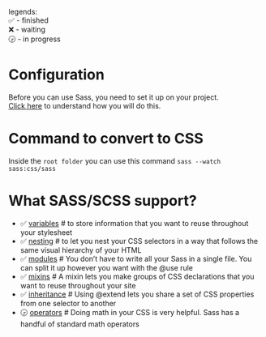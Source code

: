 legends:  
✅ - finished  
❌ - waiting  
🕞 - in progress  

# Configuration
Before you can use Sass, you need to set it up on your project.  
[Click here](https://sass-lang.com/guide/) to understand how you will do this.

# Command to convert to CSS
Inside the `root folder` you can use this command `sass --watch sass:css/sass`

# What SASS/SCSS support?

* ✅ [variables](variables.scss) # to store information that you want to reuse throughout your stylesheet
* ✅ [nesting](nesting.scss) # to let you nest your CSS selectors in a way that follows the same visual hierarchy of your HTML
* ✅ [modules](modules.scss) # You don’t have to write all your Sass in a single file. You can split it up however you want with the @use rule
* ✅ [mixins](mixins.scss) # A mixin lets you make groups of CSS declarations that you want to reuse throughout your site
* ✅ [inheritance](inheritance.scss) # Using @extend lets you share a set of CSS properties from one selector to another
* 🕞 [operators](operators.scss) # Doing math in your CSS is very helpful. Sass has a handful of standard math operators
